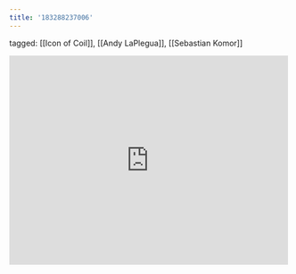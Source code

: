 ```yaml
---
title: '183288237006'
---
```

tagged: [[Icon of Coil]], [[Andy LaPlegua]], [[Sebastian Komor]]
<iframe allow="accelerometer; autoplay; clipboard-write; encrypted-media; gyroscope; picture-in-picture" allowfullscreen="" frameborder="0" height="375" id="youtube_iframe" src="https://www.youtube.com/embed/T5r6x_99g6o?feature=oembed&amp;enablejsapi=1&amp;origin=https://safe.txmblr.com&amp;wmode=opaque" width="500"></iframe>
